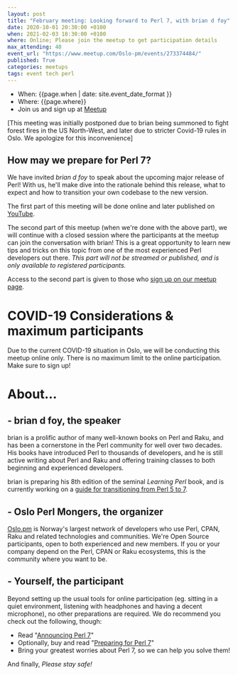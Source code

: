 ```yaml
---
layout: post
title: "February meeting: Looking forward to Perl 7, with brian d foy"
date: 2020-10-01 20:30:00 +0100
when: 2021-02-03 18:30:00 +0100
where: Online; Please join the meetup to get participation details
max_attending: 40
event_url: "https://www.meetup.com/Oslo-pm/events/273374484/"
published: True
categories: meetups
tags: event tech perl
---
```


* When: {{page.when | date: site.event_date_format }} 
* Where: {{page.where}}
* Join us and sign up at [Meetup]({{page.event_url}})


[This meeting was initially postponed due to brian being summoned to
fight forest fires in the US North-West, and later due to stricter
Covid-19 rules in Oslo. We apologize for this inconvenience]

## How may we prepare for Perl 7?

We have invited _brian d foy_ to speak about the upcoming major release
of Perl! With us, he'll make dive into the rationale behind this release,
what to expect and how to transition your own codebase to the new version.

The first part of this meeting will be done online and later published on
[YouTube](https://www.youtube.com/channel/UCqMg7ia28fvx6iN08QR_-ig/videos).

The second part of this meetup (when we're done with the above part), we
will continue with a closed session where the participants at the meetup
can join the conversation with brian! This is a great opportunity to learn
new tips and tricks on this topic from one of the most experienced Perl
developers out there. _This part will not be streamed or published, and is
only available to registered participants._

Access to the second part is given to those who [sign up on our meetup page]({{page.event_url}}).


# COVID-19 Considerations & maximum participants

Due to the current COVID-19 situation in Oslo, we will be conducting this
meetup online only. There is no maximum limit to the online participation.
Make sure to sign up!


# About...

## - brian d foy, the speaker

brian is a prolific author of many well-known books on Perl and Raku, and
has been a cornerstone in the Perl community for well over two decades.
His books have introduced Perl to thousands of developers, and he is still
active writing about Perl and Raku and offering training classes to both
beginning and experienced developers.

brian is preparing his 8th edition of the seminal _Learning Perl_ book, and
is currently working on a [guide for transitioning from Perl 5 to 7](https://leanpub.com/preparing_for_perl7).


## - Oslo Perl Mongers, the organizer

[Oslo.pm](https://oslo.pm) is Norway's largest network of developers who use
Perl, CPAN, Raku and related technologies and communities. We're Open Source
participants, open to both experienced and new members. If you or your
company depend on the Perl, CPAN or Raku ecosystems, this is the community
where you want to be.


## - Yourself, the participant

Beyond setting up the usual tools for online participation (eg. sitting in a quiet environment,
listening with headphones and having a decent microphone), no other preparations are required.
We do recommend you check out the following, though:

* Read "[Announcing Perl 7](https://www.perl.com/article/announcing-perl-7/)"
* Optionally, buy and read "[Preparing for Perl 7](https://leanpub.com/preparing_for_perl7)"
* Bring your greatest worries about Perl 7, so we can help you solve them!

And finally, *Please stay safe!*
